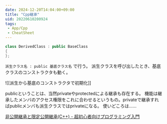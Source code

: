 ```yaml
---
date: 2024-12-20T14:04:00+09:00
title: "Cpp継承"
uid: 20220610200924
tags:
 - App/Cpp
 - CheatSheet
---
```


```cpp
class DerivedClass : public BaseClass
{
};
```

`派生クラス名 : public 基底クラス名` で行う。
派生クラスを呼び出したとき、基底クラスのコンストラクタも動く。

![[派生から基底のコンストラクタで初期化]]

publicということは、当然privateやprotectedによる継承も存在する。
機能は継承したメンバのアクセス権限をこれに合わせるというもの。privateで継承すればpublicメンバも派生クラスではprivateになる。
使いどころは……

[非公開継承と限定公開継承(C++) - 超初心者向けプログラミング入門](https://programming.pc-note.net/cpp/inheritance_private.html)